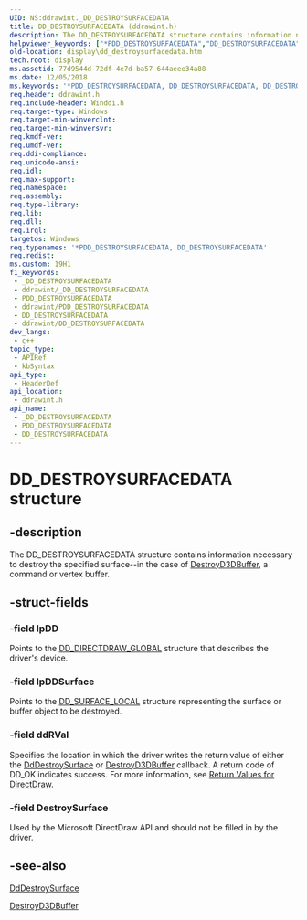 ```yaml
---
UID: NS:ddrawint._DD_DESTROYSURFACEDATA
title: DD_DESTROYSURFACEDATA (ddrawint.h)
description: The DD_DESTROYSURFACEDATA structure contains information necessary to destroy the specified surface--in the case of DestroyD3DBuffer, a command or vertex buffer.
helpviewer_keywords: ["*PDD_DESTROYSURFACEDATA","DD_DESTROYSURFACEDATA","DD_DESTROYSURFACEDATA structure [Display Devices]","ddrawint/DD_DESTROYSURFACEDATA","ddstrcts_19c2445b-0f9f-445d-a486-8ca100beeca7.xml","display.dd_destroysurfacedata"]
old-location: display\dd_destroysurfacedata.htm
tech.root: display
ms.assetid: 77d9544d-72df-4e7d-ba57-644aeee34a88
ms.date: 12/05/2018
ms.keywords: '*PDD_DESTROYSURFACEDATA, DD_DESTROYSURFACEDATA, DD_DESTROYSURFACEDATA structure [Display Devices], ddrawint/DD_DESTROYSURFACEDATA, ddstrcts_19c2445b-0f9f-445d-a486-8ca100beeca7.xml, display.dd_destroysurfacedata'
req.header: ddrawint.h
req.include-header: Winddi.h
req.target-type: Windows
req.target-min-winverclnt: 
req.target-min-winversvr: 
req.kmdf-ver: 
req.umdf-ver: 
req.ddi-compliance: 
req.unicode-ansi: 
req.idl: 
req.max-support: 
req.namespace: 
req.assembly: 
req.type-library: 
req.lib: 
req.dll: 
req.irql: 
targetos: Windows
req.typenames: '*PDD_DESTROYSURFACEDATA, DD_DESTROYSURFACEDATA'
req.redist: 
ms.custom: 19H1
f1_keywords:
 - _DD_DESTROYSURFACEDATA
 - ddrawint/_DD_DESTROYSURFACEDATA
 - PDD_DESTROYSURFACEDATA
 - ddrawint/PDD_DESTROYSURFACEDATA
 - DD_DESTROYSURFACEDATA
 - ddrawint/DD_DESTROYSURFACEDATA
dev_langs:
 - c++
topic_type:
 - APIRef
 - kbSyntax
api_type:
 - HeaderDef
api_location:
 - ddrawint.h
api_name:
 - _DD_DESTROYSURFACEDATA
 - PDD_DESTROYSURFACEDATA
 - DD_DESTROYSURFACEDATA
---
```


# DD_DESTROYSURFACEDATA structure


## -description

The DD_DESTROYSURFACEDATA structure contains information necessary to destroy the specified surface--in the case of <a href="/previous-versions/windows/hardware/drivers/ff552754(v=vs.85)">DestroyD3DBuffer</a>, a command or vertex buffer.

## -struct-fields

### -field lpDD

Points to the <a href="/windows/desktop/api/ddrawint/ns-ddrawint-dd_directdraw_global">DD_DIRECTDRAW_GLOBAL</a> structure that describes the driver's device.

### -field lpDDSurface

Points to the <a href="/windows/desktop/api/ddrawint/ns-ddrawint-dd_surface_local">DD_SURFACE_LOCAL</a> structure representing the surface or buffer object to be destroyed.

### -field ddRVal

Specifies the location in which the driver writes the return value of either the <a href="/windows/desktop/api/ddrawint/nc-ddrawint-pdd_surfcb_destroysurface">DdDestroySurface</a> or <a href="/previous-versions/windows/hardware/drivers/ff552754(v=vs.85)">DestroyD3DBuffer</a> callback. A return code of DD_OK indicates success. For more information, see <a href="/windows-hardware/drivers/display/return-values-for-directdraw">Return Values for DirectDraw</a>.

### -field DestroySurface

Used by the Microsoft DirectDraw API and should not be filled in by the driver.

## -see-also

<a href="/windows/desktop/api/ddrawint/nc-ddrawint-pdd_surfcb_destroysurface">DdDestroySurface</a>



<a href="/previous-versions/windows/hardware/drivers/ff552754(v=vs.85)">DestroyD3DBuffer</a>

